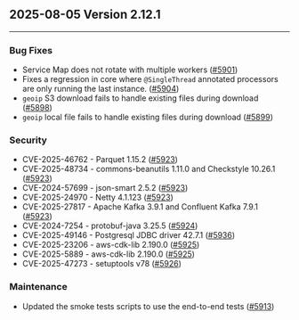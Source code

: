 ## 2025-08-05 Version 2.12.1

---

### Bug Fixes

* Service Map does not rotate with multiple workers ([#5901](https://github.com/opensearch-project/data-prepper/issues/5901))
* Fixes a regression in core where `@SingleThread` annotated processors are only running the last instance. ([#5904](https://github.com/opensearch-project/data-prepper/pull/5904))
* `geoip` S3 download fails to handle existing files during download ([#5898](https://github.com/opensearch-project/data-prepper/issues/5898))
* `geoip` local file fails to handle existing files during download ([#5899](https://github.com/opensearch-project/data-prepper/issues/5899))

### Security

* CVE-2025-46762 - Parquet 1.15.2 ([#5923](https://github.com/opensearch-project/data-prepper/pull/5923))
* CVE-2025-48734 - commons-beanutils 1.11.0 and Checkstyle 10.26.1 ([#5923](https://github.com/opensearch-project/data-prepper/pull/5923))
* CVE-2024-57699 - json-smart 2.5.2 ([#5923](https://github.com/opensearch-project/data-prepper/pull/5923))
* CVE-2025-24970 - Netty 4.1.123 ([#5923](https://github.com/opensearch-project/data-prepper/pull/5923))
* CVE-2025-27817 - Apache Kafka 3.9.1 and Confluent Kafka 7.9.1 ([#5923](https://github.com/opensearch-project/data-prepper/pull/5923))
* CVE-2024-7254 - protobuf-java 3.25.5 ([#5924](https://github.com/opensearch-project/data-prepper/pull/5924))
* CVE-2025-49146 - Postgresql JDBC driver 42.7.1 ([#5936](https://github.com/opensearch-project/data-prepper/pull/5936))
* CVE-2025-23206 - aws-cdk-lib 2.190.0 ([#5925](https://github.com/opensearch-project/data-prepper/pull/5925))
* CVE-2025-5889 - aws-cdk-lib 2.190.0 ([#5925](https://github.com/opensearch-project/data-prepper/pull/5925))
* CVE-2025-47273 - setuptools v78 ([#5926](https://github.com/opensearch-project/data-prepper/pull/5926))


### Maintenance

* Updated the smoke tests scripts to use the end-to-end tests ([#5913](https://github.com/opensearch-project/data-prepper/pull/5913))
